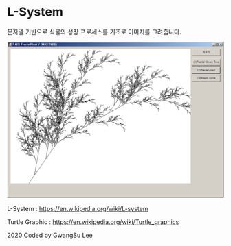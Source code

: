﻿# L-System


문자열 기반으로 식물의 성장 프로세스를 기초로 이미지를 그려줍니다.


![Fractal Plant](screenshot_fractalplant.png)


L-System : https://en.wikipedia.org/wiki/L-system

Turtle Graphic : https://en.wikipedia.org/wiki/Turtle_graphics



2020 Coded by GwangSu Lee
